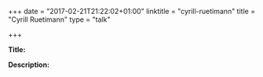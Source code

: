 +++
date = "2017-02-21T21:22:02+01:00"
linktitle = "cyrill-ruetimann"
title = "Cyrill Ruetimann"
type = "talk"

+++

<div class="span-15  ">
  <div class="span-15  last ">
  <p><strong>Title:</strong>

</p>

<p><strong>Description:</strong></p>

<p>

</p>
<p>

  </div>
</div>

